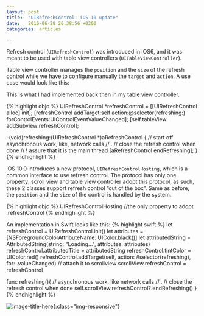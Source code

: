 ```yaml
---
layout: post
title:  "UIRefreshControl: iOS 10 update"
date:   2016-06-28 20:38:56 +0200
categories: articles

---
```



Refresh control (`UIRefreshControl`) was introduced in iOS6, and it was meant to be used with table view controllers (`UITableViewController`). 

Table view controller manages the `position` and the `size` of the refresh control while we have to configure manually the `target` and `action`. A use case would look like this:

This is what I had implemented back then in my table view controller.

{% highlight objc %}
UIRefreshControl *refreshControl = [[UIRefreshControl alloc] init];
[refreshControl addTarget:self action:@selector(refreshing:)
 forControlEvents:UIControlEventValueChanged];
[self.tableView addSubview:refreshControl];
 
-(void)refreshing:(UIRefreshControl *)aRefreshControl
{
 // start off asynchronous work, like, network calls
 //..
 // close the refresh control when done
 // ! assure that it is the main thread
 [aRefreshControl endRefreshing];
}
{% endhighlight %}


iOS 10.0 introduces a new protocol, `UIRefreshControlHosting`, which is a common interface to use refresh control. The protocol has only one property; scroll view and table view controller adopt this protocol, as such, these 2 classes support refresh control “out of the box”. Same as before, the `position` and the `size` of the control is handled by the system.

{% highlight objc %}
UIRefreshControlHosting
//the only property to adopt
.refreshControl
{% endhighlight %}

An implementation in Swift looks like this:
{% highlight swift %}
let refreshControl = UIRefreshControl.init()
let attributes = [NSForegroundColorAttributeName: UIColor.black()]
let attributedString = AttributedString(string: "Loading...", attributes: attributes)
refreshControl.attributedTitle = attributedString
refreshControl.tintColor = UIColor.red()
refreshControl.addTarget(self, action: #selector(refreshing), for: .valueChanged)
// attach it to scrollview
scrollView.refreshControl = refreshControl
 
func refreshing(){
  // asynchronous work, like network calls
  //..
  // close the refresh control when done
  self.scrollView.refreshControl?.endRefreshing()
}
{% endhighlight %}

![image-title-here](/images/refresh-control.png){:class="img-responsive"}

